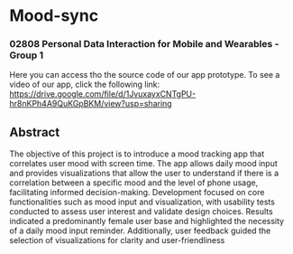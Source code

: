 # Mood-sync
### 02808 Personal Data Interaction for Mobile and Wearables - Group 1
Here you can access tho the source code of our app prototype. To see a video of our app, click the following link: https://drive.google.com/file/d/1JvuxayxCNTgPU-hr8nKPh4A9QuKGpBKM/view?usp=sharing 
## Abstract
The objective of this project is to introduce a mood tracking app that correlates user mood with screen time. The app allows daily mood input and provides visualizations that allow the user to understand if there is a correlation between a specific mood and the level of phone usage, facilitating informed decision-making. Development focused on core functionalities such as mood input and visualization, with usability tests conducted to assess user interest and validate design choices. Results indicated a predominantly female user base and highlighted the necessity of a daily mood input reminder. Additionally, user feedback guided the selection of visualizations for clarity and user-friendliness
